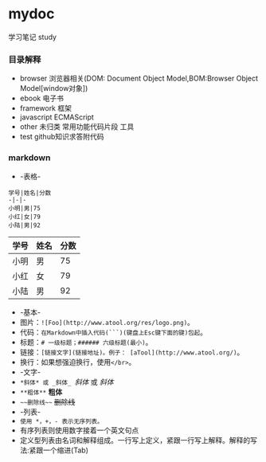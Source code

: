 # mydoc
学习笔记 study 


### 目录解释
* browser 浏览器相关(DOM: Document Object Model,BOM:Browser Object Model[window对象])
* ebook 电子书
* framework 框架
* javascript ECMAScript
* other 未归类 常用功能代码片段 工具
* test github知识求答附代码

### markdown
* -表格-
```
学号|姓名|分数  
-|-|-  
小明|男|75    
小红|女|79    
小陆|男|92
```
学号|姓名|分数
-|-|-
小明|男|75
小红|女|79
小陆|男|92

* -基本-
* 图片：`![Foo](http://www.atool.org/res/logo.png)`。
* 代码：`在Markdown中插入代码(```)(键盘上Esc键下面的键)包起`。
* 标题：`# 一级标题；###### 六级标题(最小)`。
* 链接：`[链接文字](链接地址)。例子： [aTool](http://www.atool.org/)`。
* 换行：如果想强迫换行，使用`</br>`。
* -文字-
* `*斜体* 或 _斜体_ `*斜体* 或 _斜体_
* `**粗体**` **粗体**
* `~~删除线~~` ~~删除线~~
* -列表-
* `使用 *，+，- 表示无序列表。` 
* 有序列表则使用数字接着一个英文句点
* 定义型列表由名词和解释组成。一行写上定义，紧跟一行写上解释。解释的写法:紧跟一个缩进(Tab)

